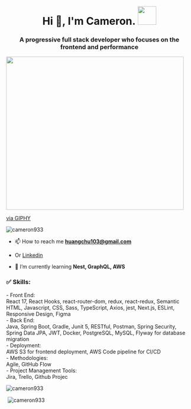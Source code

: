 <h1 align="center">Hi 👋, I'm Cameron. <img src="https://media.giphy.com/media/cat-swipe-up-look-mGcNjsfWAjY5AEZNw6/giphy.gif" width="50"></h1>
<h3 align="center">A progressive full stack developer who focuses on the frontend and performance</h3>
<img src="https://giphy.com/embed/mGcNjsfWAjY5AEZNw6" width="480" height="414" frameBorder="0" class="giphy-embed" allowFullScreen></iframe><p><a href="https://giphy.com/stickers/cat-swipe-up-look-mGcNjsfWAjY5AEZNw6">via GIPHY</a></p>
<p align="left"> <img src="https://komarev.com/ghpvc/?username=cameron933&label=Profile%20views&color=orange&style=flat-square" alt="cameron933" /> </p>

- 📫 How to reach me **huangchu103@gmail.com**
- Or <a href="https://linkedin.com/in/chu-huang" target="blank">Linkedin</a>

- 🌱 I’m currently learning **Nest, GraphQL, AWS**

<h3 align="left">✅ Skills:</h3>
- Front End:<br />
 React 17, React Hooks, react-router-dom, redux, react-redux, Semantic HTML, Javascript, CSS, Sass, TypeScript, Axios, jest, Next.js, ESLint, Responsive Design, Figma<br />
- Back End:<br />
 Java, Spring Boot, Gradle, Junit 5, RESTful, Postman, Spring Security, Spring Data JPA, JWT, Docker, PostgreSQL, MySQL, Flyway for database migration<br />
- Deployment:<br />
 AWS S3 for frontend deployment, AWS Code pipeline for CI/CD<br />
- Methodologies:<br />
 Agile, GitHub Flow<br />
- Project Management Tools:<br />
 Jira, Trello, Github Projec<br />

<p><img align="center" src="https://github-readme-stats.vercel.app/api?username=cameron933&count_private=true&show_icons=true&bg_color=140deg,ff6a00,904e95&title_color=ffffff&icon_color=ffffaf&text_color=ffffff" alt="cameron933" /></p>

<p>&nbsp;<img align="center" src="https://github-readme-stats.vercel.app/api/top-langs/?username=cameron933&layout=compact&bg_color=140deg,904e95,ff6a00&title_color=ffffff&icon_color=ffffaf&text_color=ffffff" alt="cameron933" /></p>
